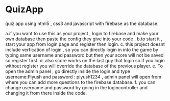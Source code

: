 # QuizApp
quiz app using html5 , css3 and javascript with firebase as the database.

a.if you want to use this as your project , login to firebase and make your own database then paste the config they give into your code .
b.to start it , start your app from login page and register then login.
c. this project doesnt include verfication of login , so you can directly login in into the game by typing same username and password but then your score will not be saved so register first.
d. also score works on the last guy that login so if you login without register you will override the database of the previous player.
e. To open the admin panel , go directly inside the login and type username:Piyush and password : piyush1234 , admin panel will open from where you can add more questions to the firebase database.
f. you can change username and password by going in the logincontroller and changing it from there inside the code.
